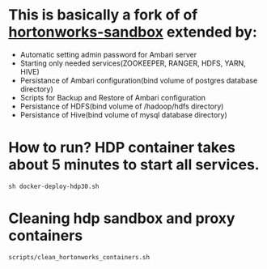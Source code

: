# This is basically a fork of of [hortonworks-sandbox](https://www.cloudera.com/downloads/hortonworks-sandbox/hdp.html) extended by:
- Automatic setting admin password for Ambari server
- Starting only needed services(ZOOKEEPER, RANGER, HDFS, YARN, HIVE)
- Persistance of Ambari configuration(bind volume of postgres database directory)
- Scripts for Backup and Restore of Ambari configuration
- Persistance of HDFS(bind volume of /hadoop/hdfs directory)
- Persistance of Hive(bind volume of mysql database directory)

# How to run? HDP container takes about 5 minutes to start all services.
```
sh docker-deploy-hdp30.sh
```

# Cleaning hdp sandbox and proxy containers
```
scripts/clean_hortonworks_containers.sh
```



